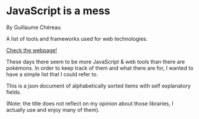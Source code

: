 # JavaScript is a mess #

By Guillaume Chéreau

A list of tools and frameworks used for web technologies.

[Check the webpage!](https://guillaumechereau.github.io/js-is-a-mess/)

These days there seem to be more JavaScript & web tools than there are
pokémons.  In order to keep track of them and what there are for, I wanted to
have a simple list that I could refer to.

This is a json document of alphabetically sorted items with self explanatory
fields.

(Note: the title does not reflect on my opinion about those libraries, I
actually use and enjoy many of them).
